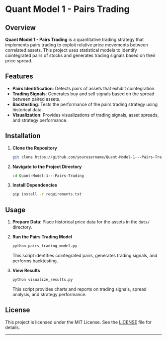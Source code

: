 # Quant Model 1 - Pairs Trading

## Overview

**Quant Model 1 - Pairs Trading** is a quantitative trading strategy that implements pairs trading to exploit relative price movements between correlated assets. This project uses statistical models to identify cointegrated pairs of stocks and generates trading signals based on their price spread.

## Features

- **Pairs Identification**: Detects pairs of assets that exhibit cointegration.
- **Trading Signals**: Generates buy and sell signals based on the spread between paired assets.
- **Backtesting**: Tests the performance of the pairs trading strategy using historical data.
- **Visualization**: Provides visualizations of trading signals, asset spreads, and strategy performance.

## Installation

1. **Clone the Repository**

   ```bash
   git clone https://github.com/yourusername/Quant-Model-1---Pairs-Trading.git
   ```

2. **Navigate to the Project Directory**

   ```bash
   cd Quant-Model-1---Pairs-Trading
   ```

3. **Install Dependencies**

   ```bash
   pip install -r requirements.txt
   ```

## Usage

1. **Prepare Data**: Place historical price data for the assets in the `data/` directory.

2. **Run the Pairs Trading Model**

   ```python
   python pairs_trading_model.py
   ```

   This script identifies cointegrated pairs, generates trading signals, and performs backtesting.

3. **View Results**

   ```python
   python visualize_results.py
   ```

   This script provides charts and reports on trading signals, spread analysis, and strategy performance.

## License

This project is licensed under the MIT License. See the [LICENSE](LICENSE) file for details.

---
